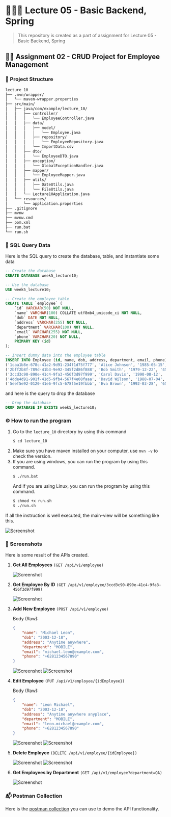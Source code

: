 # 👨🏻‍🏫 Lecture 05 - Basic Backend, Spring
> This repository is created as a part of assignment for Lecture 05 - Basic Backend, Spring

## ✍🏼 Assignment 02 - CRUD Project for Employee Management
### 🌳 Project Structure
```bash
lecture_10
├── .mvn/wrapper/
│   └── maven-wrapper.properties
├── src/main/
│   ├── java/com/example/lecture_10/
│   │   ├── controller/
│   │   │   └── EmployeeController.java
│   │   ├── data/
│   │   │   ├── model/
│   │   │   │   └── Employee.java
│   │   │   ├── repository/
│   │   │   │   └── EmployeeRepository.java
│   │   │   └── ImportData.csv
│   │   ├── dto/
│   │   │   └── EmployeeDTO.java
│   │   ├── exception/
│   │   │   └── GlobalExceptionHandler.java
│   │   ├── mapper/
│   │   │   └── EmployeeMapper.java
│   │   ├── utils/
│   │   │   ├── DateUtils.java
│   │   │   └── FileUtils.java
│   │   └── Lecture10Application.java
│   └── resources/
│       └── application.properties
├── .gitignore
├── mvnw
├── mvnw.cmd
├── pom.xml
├── run.bat
└── run.sh
```

### 🧩 SQL Query Data
Here is the SQL query to create the database, table, and instantiate some data
```sql
-- Create the database
CREATE DATABASE week5_lecture10;

-- Use the database
USE week5_lecture10;

-- Create the employee table
CREATE TABLE `employee` (
    `id` VARCHAR(50) NOT NULL,
    `name` VARCHAR(100) COLLATE utf8mb4_unicode_ci NOT NULL,
    `dob` DATE NOT NULL,
    `address` VARCHAR(255) NOT NULL,
    `department` VARCHAR(100) NOT NULL,
    `email` VARCHAR(255) NOT NULL,
    `phone` VARCHAR(20) NOT NULL,
    PRIMARY KEY (id)
);

-- Insert dummy data into the employee table
INSERT INTO Employee (id, name, dob, address, department, email, phone) VALUES
('1caa1b8e-678c-41a2-9d91-234f1d75f777', 'Alice Johnson', '1985-05-15', '123 Elm Street, Springfield', 'WEB', 'alice@example.com', '+6281234567890'),
('2bff2b8f-789d-41b3-9e92-345f2d86f888', 'Bob Smith', '1979-12-22', '456 Oak Avenue, Springfield', 'SYSTEM', 'bob@example.com', '+6281234567890'),
('3ccd3c90-890e-41c4-9fa3-456f3d97f999', 'Carol Davis', '1990-08-12', '789 Pine Road, Springfield', 'MOBILE', 'carol@example.com', '+6281234567890'),
('4dde4d91-901f-41d5-9fb4-567f4e08faaa', 'David Wilson', '1988-07-04', '321 Maple Street, Springfield', 'QA', 'david@example.com', '+6281234567890'),
('5eef5e92-0120-41e6-9fc5-678f5e19fbbb', 'Eva Brown', '1992-03-28', '654 Birch Lane, Springfield', 'ADMIN', 'eva@example.com', '+6281234567890');
```

and here is the query to drop the database
```sql
-- Drop the database
DROP DATABASE IF EXISTS week5_lecture10;
```

### ⚙️ How to run the program
1. Go to the `lecture_10` directory by using this command
    ```bash
    $ cd lecture_10
    ```
2. Make sure you have maven installed on your computer, use `mvn -v` to check the version.
3. If you are using windows, you can run the program by using this command.
    ```bash
    $ ./run.bat
    ```
    And if you are using Linux, you can run the program by using this command.
    ```bash
    $ chmod +x run.sh
    $ ./run.sh
    ```

If all the instruction is well executed, the main-view will be something like this.

![Screenshot](img/start.png)

### 📸 Screenshots
Here is some result of the APIs created.
1. **Get All Employees** 
    `(GET /api/v1/employee)`

    ![Screenshot](img/api1.png)
2. **Get Employee By ID**
    `(GET /api/v1/employee/3ccd3c90-890e-41c4-9fa3-456f3d97f999)`

    ![Screenshot](img/api2.png)
3. **Add New Employee**
    `(POST /api/v1/employee)`
    
    Body (Raw):
    ```json
    {
        "name": "Michael Leon",
        "dob": "2003-12-18",
        "address": "Anytime anywhere",
        "department": "MOBILE",
        "email": "michael.leon@example.com",
        "phone": "+6281234567890"
    }
    ```

    ![Screenshot](img/api3.png)
    ![Screenshot](img/api32.png)
4. **Edit Employee**
    `(PUT /api/v1/employee/{idEmployee})`
    
    Body (Raw):
    ```json
    {
        "name": "Leon Michael",
        "dob": "2003-12-18",
        "address": "Anytime anywhere anyplace",
        "department": "MOBILE",
        "email": "leon.michael@example.com",
        "phone": "+6281234567890"
    }
    ```

    ![Screenshot](img/api4.png)
    ![Screenshot](img/api42.png)
5. **Delete Employee**
    `(DELETE /api/v1/employee/{idEmployee})`

    ![Screenshot](img/api5.png)
    ![Screenshot](img/api52.png)
6. **Get Employees by Department**
    `(GET /api/v1/employee?department=QA)`

    ![Screenshot](img/api6.png)

### 📬 Postman Collection
Here is the [postman collection](/Week%2005/Lecture%2010/Assignment%2001/Lecture%2010%20-%20Assignment%2001.postman_collection.json) you can use to demo the API functionality.